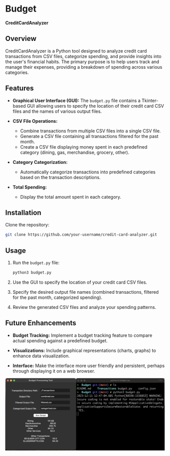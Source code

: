 # Budget

**CreditCardAnalyzer**

## Overview

CreditCardAnalyzer is a Python tool designed to analyze credit card transactions from CSV files, categorize spending, and provide insights into the user's financial habits. The primary purpose is to help users track and manage their expenses, providing a breakdown of spending across various categories.

## Features

- **Graphical User Interface (GUI):** The `budget.py` file contains a Tkinter-based GUI allowing users to specify the location of their credit card CSV files and the names of various output files.

- **CSV File Operations:**
  - Combine transactions from multiple CSV files into a single CSV file.
  - Generate a CSV file containing all transactions filtered for the past month.
  - Create a CSV file displaying money spent in each predefined category (dining, gas, merchandise, grocery, other).

- **Category Categorization:**
  - Automatically categorize transactions into predefined categories based on the transaction descriptions.

- **Total Spending:**
  - Display the total amount spent in each category.

## Installation

Clone the repository:

   ```bash
   git clone https://github.com/your-username/credit-card-analyzer.git
   ```

## Usage

1. Run the `budget.py` file:

   ```bash
   python3 budget.py
   ```

2. Use the GUI to specify the location of your credit card CSV files.

3. Specify the desired output file names (combined transactions, filtered for the past month, categorized spending).

4. Review the generated CSV files and analyze your spending patterns.

## Future Enhancements

- **Budget Tracking:** Implement a budget tracking feature to compare actual spending against a predefined budget.

- **Visualizations:** Include graphical representations (charts, graphs) to enhance data visualization.

- **Interface:** Make the interface more user friendly and persistent, perhaps through displaying it on a web browser.

![usage](usage.png)